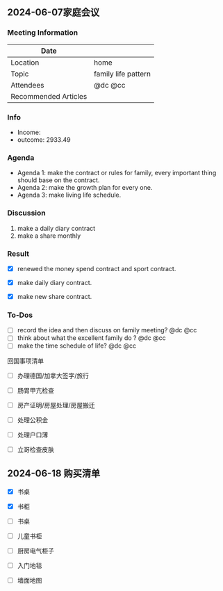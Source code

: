 
## 2024-06-07家庭会议
### Meeting Information
| Date                 |                                        |
| ---                  | ---                                    |
| Location             | home                                   |
| Topic                | family life pattern                    |
| Attendees            | @dc @cc                                |
| Recommended Articles |                                        |

### Info
- Income:
- outcome:  2933.49

### Agenda
- Agenda 1: make the contract or rules for family, every important thing should base on the contract.
- Agenda 2: make the growth plan for every one.
- Agenda 3: make living life schedule.

### Discussion
1. make a daily diary contract
2. make a share monthly

### Result
- [x] renewed the money spend contract and sport contract.
- [x] make daily diary contract.
- [x] make new share contract.


### To-Dos
- [ ] record the idea and then discuss on family meeting? @dc @cc
- [ ] think about what the excellent family do ? @dc @cc
- [ ] make the time schedule of life? @dc @cc

回国事项清单
- [ ] 办理德国/加拿大签字/旅行
- [ ] 肠胃甲亢检查
- [ ] 房产证明/房屋处理/房屋搬迁
- [ ] 处理公积金
- [ ] 处理户口薄
- [ ] 立哥检查皮肤


## 2024-06-18 购买清单
- [X] 书桌
- [X] 书柜
- [ ] 书桌
- [ ] 儿童书柜
- [ ] 厨房电气柜子
- [ ] 入门地毯
- [ ] 墙面地图

